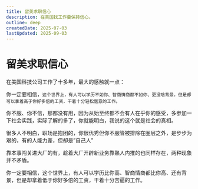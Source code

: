 ```yaml
---
title: 留美求职信心
description: 在美国找工作要保持信心。
outline: deep
createdDate: 2025-07-03
lastUpdated: 2025-09-03
---
```

# 留美求职信心

在美国科技公司工作了十多年，最大的感触就一点：

你一定要相信，`这个世界上，有人可以学历不如你、智商情商都不如你、更没啥背景，但是却可以拿着高于你好多倍的工资，干着十分轻松惬意的工作。`

你不服、你不信，那都没有用，因为从始至终都不会有人在乎你的感受，多参加一下社会实践，实际了解的多了，你就能明白，我说的这个就是社会的真相。

很多人不明白，职场是抱团的，你很优秀但你不服管被排除在圈层之外，是步步为艰的，有的人能力差，但却是”自己人”

靠本事闯关进大厂的有，趁着大厂开辟新业务靠熟人内推的也同样存在，两种现象并不矛盾。

你一定要相信，这个世界上，有人可以学历比你高、智商情商都比你高、还有背景，但是却拿着低于你好多倍的工资，干着十分苦逼的工作。


<ReferenceSource
:sources="[
{
title: '为什么不建议在简历上撒谎？',
link: 'https://www.zhihu.com/question/562524801/answer/46094973132',
site: '知乎',
author: 'Egon林海峰',
date: '2024-12-02',
category: '问答'
}
]"
/>